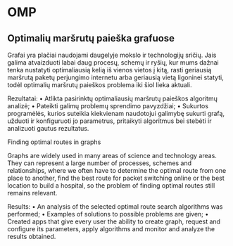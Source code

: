 # OMP

## Optimalių maršrutų paieška grafuose

Grafai yra plačiai naudojami daugelyje mokslo ir technologijų 
sričių. Jais galima atvaizduoti labai daug procesų, schemų ir ryšių, kur 
mums dažnai tenka nustatyti optimaliausią kelią iš vienos vietos į kitą, 
rasti geriausią maršrutą paketų perjungimo internetu arba geriausią vietą 
ligoninei statyti, todėl optimalių maršrutų paieškos problema iki šiol lieka 
aktuali.

Rezultatai:
• Atlikta pasirinktų optimaliausių maršrutų paieškos algoritmų analizė;
• Pateikti galimų problemų sprendimo pavyzdžiai;
• Sukurtos programėlės, kurios suteikia kiekvienam naudotojui galimybę sukurti
grafą, užduoti ir konfiguruoti jo parametrus, pritaikyti algoritmus bei stebėti
ir analizuoti gautus rezultatus.


Finding optimal routes in graphs

Graphs are widely used in many areas of science and technology
areas. They can represent a large number of processes, schemes and relationships, where
we often have to determine the optimal route from one place to another,
find the best route for packet switching online or the best location
to build a hospital, so the problem of finding optimal routes still remains
relevant.

Results:
• An analysis of the selected optimal route search algorithms was performed;
• Examples of solutions to possible problems are given;
• Created apps that give every user the ability to create
graph, request and configure its parameters, apply algorithms and monitor
and analyze the results obtained.
